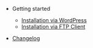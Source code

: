 - Getting started
  - [Installation via WordPress](installation-via-wordpress.md)
  - [Installation via FTP Client](installation-via-ftp-client.md)

- [Changelog](changelog.md)
